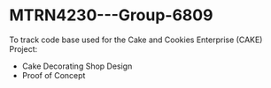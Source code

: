 # MTRN4230---Group-6809

To track code base used for the Cake and Cookies Enterprise (CAKE) Project:

- Cake Decorating Shop Design
- Proof of Concept
 
